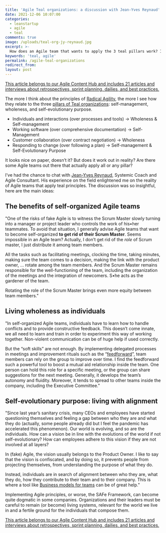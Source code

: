 ```yaml
---
title: 'Agile Teal organizations: a discussion with Jean-Yves Reynaud'
date: 2021-12-06 10:07:00
categories:
  - leanstartup
  - agile
  - teal
comments: true
image: /uploads/teal-org-jy-reynaud.jpg
excerpt: >-
  How does an Agile team that wants to apply the 3 teal pillars work? In this article, Jean-Yves Reynaud, Systemic Coach and Agile Consultant, shares his thoughts and experience.
keywords: 'teal, agile'
permalink: /agile-teal-organizations 
redirect_from:
layout: post
---
```


<section class="hub-content-link">
  <a href="https://www.teammood.com/en/hub/agile-hub/">This article belongs to our <span>Agile Content Hub</span> and includes 21 articles and interviews about retrospectives, sprint planning, dailies, and best practices.</a>
</section>

The more I think about the principles of [Radical Agility](https://blog.teammood.com/radical-agility), the more I see how they relate to the three [pillars of Teal organizations](https://blog.teammood.com/liberating-leadership)\: self-management, wholeness, and self-evolutionary purpose.

* Individuals and interactions (over processes and tools) → Wholeness & Self-management
* Working software (over comprehensive documentation) → Self-Management
* Customer collaboration (over contract negotiation) → Wholeness
* Responding to change (over following a plan) → Self-management & Self-Evolutionary Purpose

It looks nice on paper, doesn’t it? But does it work out in reality? Are there some Agile teams out there that actually apply all or any pillar?

I’ve had the chance to chat with [Jean-Yves Reynaud](https://www.linkedin.com/in/jyreynaud/), Systemic Coach and Agile Consultant. His experience on the field enlightened me on the reality of Agile teams that apply teal principles. The discussion was so insightful, here are the main ideas:

## **The benefits of self-organized Agile teams**

"One of the risks of fake Agile is to witness the Scrum Master slowly turning into a manager or project leader who controls the work of his•her teammates. To avoid that situation, I generally advise Agile teams that want to become self-organized **to get rid of their Scrum Master**. Seems impossible in an Agile team? Actually, I don’t get rid of the *role* of Scrum master, I just distribute it among team members.

All the tasks such as facilitating meetings, clocking the time, taking minutes, making sure the team comes to a decision, making the link with the product owner, … rotate among the team members. And the Scrum Master remains responsible for the well-functioning of the team, including the organization of the meetings and the integration of newcomers. S•he acts as the gardener of the team.

Rotating the role of the Scrum Master brings even more equity between team members."

## **Living wholeness as individuals**

"In self-organized Agile teams, individuals have to learn how to handle conflicts and to provide constructive feedback. This doesn’t come innate, we all need to learn and train in order to experiment this way of working together. Non-violent communication can be of huge help if used correctly.

But the “soft skills” are not enough. By implementing delegated processes in meetings and improvement rituals such as the “[feedforward](https://marshallgoldsmith.com/articles/try-feedforward-instead-feedback/)”, team members can rely on the group to improve over time. I find the feedforward such a powerful tool to boost a mutual aid relationship inside the team. One person can hold this role for a specific meeting, or the group can share suggestions for the next meeting. Generally, it develops the team’s autonomy and fluidity. Moreover, it tends to spread to other teams inside the company, including the Executive Committee."

## **Self-evolutionary purpose: living with alignment**

"Since last year’s sanitary crisis, many CEOs and employees have started questioning themselves and feeling a gap between who they are and what they do (actually, some people already did but I feel the pandemic has accelerated this phenomenon). Our world is evolving, and so are the individuals. How can a vision be in line with the evolutions of the world if not self-evolutionary? How can employees adhere to this vision if they are not involved at all layers?

In (fake) Agile, the vision usually belongs to the Product Owner. I like to say that the vision is confiscated, and by doing so, it prevents people from projecting themselves, from understanding the purpose of what they do.

Instead, individuals are in search of alignment between who they are, what they do, how they contribute to their team and to their company. This is where a tool like [Business models for teams](https://www.businessmodelsforteams.com/) can be of great help."

Implementing Agile principles, or worse, the SAFe Framework, can become quite dogmatic in some companies. Organizations and their leaders must be careful to remain (or become) living systems, relevant for the world we live in and a fertile ground for the individuals that compose them.

<section class="hub-content-link hub-content-link-end">
  <a href="https://www.teammood.com/en/hub/agile-hub/">This article belongs to our <span>Agile Content Hub</span> and includes 21 articles and interviews about retrospectives, sprint planning, dailies, and best practices.</a>
</section>